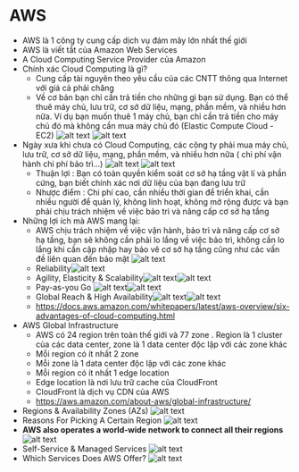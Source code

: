 # AWS
- AWS là 1 công ty cung cấp dịch vụ đám mây lớn nhất thế giới
- AWS là viết tắt của Amazon Web Services
- A Cloud Computing Service Provider của Amazon
- Chính xác Cloud Computing là gì?
  - Cung cấp tài nguyên theo yêu cầu của các CNTT thông qua Internet với giá cả phải chăng
  - Về cơ bản bạn chỉ cần trả tiền cho những gì bạn sử dụng. Bạn có thể thuê máy chủ, lưu trữ, cơ sở dữ liệu, mạng, phần mềm, và nhiều hơn nữa. Ví dụ bạn muốn thuê 1 máy chủ, bạn chỉ cần trả tiền cho máy chủ đó mà không cần mua máy chủ đó (Elastic Compute Cloud - EC2)
  ![alt text](image-127.png)
  ![alt text](image-128.png)
- Ngày xưa khi chưa có Cloud Computing, các công ty phải mua máy chủ, lưu trữ, cơ sở dữ liệu, mạng, phần mềm, và nhiều hơn nữa ( chi phí vận hành chi phí bảo trì...)
![alt text](image-129.png)
![alt text](image-130.png)
    - Thuận lợi : Bạn có toàn quyền kiểm soát cơ sở hạ tầng vật lí và phần cứng, bạn biết chính xác nơi dữ liệu của bạn đang lưu trữ
    - Nhược điểm : Chi phí cao, cần nhiều thời gian để triển khai, cần nhiều người để quản lý, không linh hoạt, không mở rộng được và bạn phải chịu trách nhiệm về việc bảo trì và nâng cấp cơ sở hạ tầng
- Những lợi ích mà AWS mang lại:
    - AWS chịu trách nhiệm về việc vận hành, bảo trì và nâng cấp cơ sở hạ tầng, bạn sẽ không cần phải lo lắng về việc bảo trì, không cần lo lắng khi cần cập nhập hay bảo vê cơ sở hạ tầng cũng như các vấn đề liên quan đến bảo mật
    ![alt text](image-131.png)
    - Reliability![alt text](image-132.png)
    - Agility, Elasticity & Scalability![alt text](image-133.png)![alt text](image-134.png)
    - Pay-as-you Go ![alt text](image-135.png)![alt text](image-136.png)
    - Global Reach & High Availability![alt text](image-137.png)![alt text](image-138.png)
    - https://docs.aws.amazon.com/whitepapers/latest/aws-overview/six-advantages-of-cloud-computing.html
- AWS Global Infrastructure
    - AWS có 24 region trên toàn thế giới và 77 zone . Region là 1 cluster của các data center, zone là 1 data center độc lập với các zone khác
    - Mỗi region có ít nhất 2 zone
    - Mỗi zone là 1 data center độc lập với các zone khác
    - Mỗi region có ít nhất 1 edge location
    - Edge location là nơi lưu trữ cache của CloudFront
    - CloudFront là dịch vụ CDN của AWS
    - https://aws.amazon.com/about-aws/global-infrastructure/
- Regions & Availability Zones (AZs)
![alt text](image-139.png)
- Reasons For Picking A Certain Region
![alt text](image-140.png)
- **AWS also operates a world-wide network to connect all their regions**
![alt text](image-141.png)
- Self-Service & Managed Services
![alt text](image-142.png)
- Which Services Does AWS Offer?
![alt text](image-143.png)